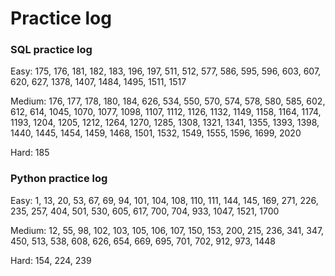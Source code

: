 # Practice log

### SQL practice log

Easy: 175, 176, 181, 182, 183, 196, 197, 511, 512, 577, 586, 595, 596, 603, 607, 620, 627, 1378, 1407, 1484, 1495, 1511, 1517

Medium: 176, 177, 178, 180, 184, 626, 534, 550, 570, 574, 578, 580, 585, 602, 612, 614, 1045, 1070, 1077, 1098, 1107, 1112, 1126, 1132, 1149, 1158, 1164, 1174, 1193, 1204, 1205, 1212, 1264, 1270, 1285, 1308, 1321, 1341, 1355, 1393, 1398, 1440, 1445, 1454, 1459, 1468, 1501, 1532, 1549, 1555, 1596, 1699, 2020

Hard: 185


### Python practice log

Easy: 1, 13, 20, 53, 67, 69, 94, 101, 104, 108, 110, 111, 144, 145, 169, 271, 226, 235, 257, 404, 501, 530, 605, 617, 700, 704, 933, 1047, 1521, 1700

Medium: 12, 55, 98, 102, 103, 105, 106, 107, 150, 153, 200, 215, 236, 341, 347, 450, 513, 538, 608, 626, 654, 669, 695, 701, 702, 912, 973, 1448

Hard: 154, 224, 239




